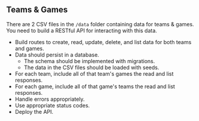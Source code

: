 ## Teams & Games

There are 2 CSV files in the `/data` folder containing data for teams & games. You need to build a RESTful API for interacting with this data.

* Build routes to create, read, update, delete, and list data for both teams and games.
* Data should persist in a database.
  * The schema should be implemented with migrations.
  * The data in the CSV files should be loaded with seeds.
* For each team, include all of that team's games the read and list responses.
* For each game, include all of that game's teams the read and list responses.
* Handle errors appropriately.
* Use appropriate status codes.
* Deploy the API.
